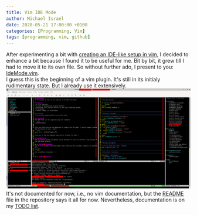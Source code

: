 ```yaml
---
title: Vim IDE Mode
author: Michael Israel
date: 2020-05-21 17:00:00 +0100
categories: [Programming, Vim]
tags: [programming, vim, github]
---
```

After experimenting a bit with [creating an IDE-like setup in vim](/posts/vim-as-ide/), I decided to enhance a bit because I found it to be useful for me. Bit by bit, it grew till I had to move it to its own file. So without further ado, I present to you: [IdeMode.vim](https://github.com/MichaelIsrael/IdeMode.vim).
<Br>I guess this is the beginning of a vim plugin. It's still in its initialy rudimentary state. But I already use it extensively.
![screenshot](https://raw.githubusercontent.com/MichaelIsrael/IdeMode.vim/master/examples/screenshot.png)
<Br>It's not documented for now, i.e., no vim documentation, but the [README](https://github.com/MichaelIsrael/IdeMode.vim/blob/master/README.md) file in the repository says it all for now. Nevertheless, documentation is on my [TODO list](https://github.com/MichaelIsrael/IdeMode.vim/blob/master/TODO.md).
